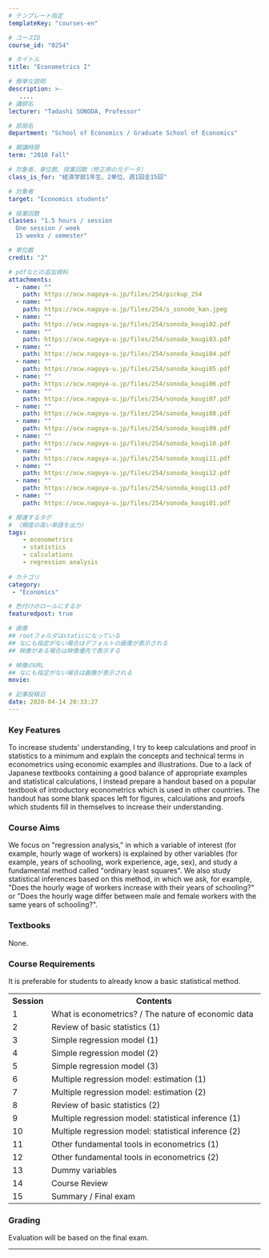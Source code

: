 ```yaml
---
# テンプレート指定
templateKey: "courses-en"

# コースID
course_id: "0254"

# タイトル
title: "Econometrics I"

# 簡単な説明
description: >-
   ....
# 講師名
lecturer: "Tadashi SONODA, Professor"

# 部局名
department: "School of Economics / Graduate School of Economics"

# 開講時限
term: "2010	Fall"

# 対象者、単位数、授業回数（修正用の元データ）
class_is_for: "経済学部1年生、2単位、週1回全15回"

# 対象者
target: "Economics students"

# 授業回数
classes: "1.5 hours / session
  One session / week
  15 weeks / semester"

# 単位数
credit: "2"

# pdfなどの追加資料
attachments:
  - name: "" 
    path: https://ocw.nagoya-u.jp/files/254/pickup_254
  - name: "" 
    path: https://ocw.nagoya-u.jp/files/254/s_sonodo_kan.jpeg
  - name: "" 
    path: https://ocw.nagoya-u.jp/files/254/sonoda_kougi02.pdf
  - name: "" 
    path: https://ocw.nagoya-u.jp/files/254/sonoda_kougi03.pdf
  - name: "" 
    path: https://ocw.nagoya-u.jp/files/254/sonoda_kougi04.pdf
  - name: "" 
    path: https://ocw.nagoya-u.jp/files/254/sonoda_kougi05.pdf
  - name: "" 
    path: https://ocw.nagoya-u.jp/files/254/sonoda_kougi06.pdf
  - name: "" 
    path: https://ocw.nagoya-u.jp/files/254/sonoda_kougi07.pdf
  - name: "" 
    path: https://ocw.nagoya-u.jp/files/254/sonoda_kougi08.pdf
  - name: "" 
    path: https://ocw.nagoya-u.jp/files/254/sonoda_kougi09.pdf
  - name: "" 
    path: https://ocw.nagoya-u.jp/files/254/sonoda_kougi10.pdf
  - name: "" 
    path: https://ocw.nagoya-u.jp/files/254/sonoda_kougi11.pdf
  - name: "" 
    path: https://ocw.nagoya-u.jp/files/254/sonoda_kougi12.pdf
  - name: "" 
    path: https://ocw.nagoya-u.jp/files/254/sonoda_kougi13.pdf
  - name: "" 
    path: https://ocw.nagoya-u.jp/files/254/sonoda_kougi01.pdf

# 関連するタグ
# （頻度の高い単語を出力）
tags:
    - econometrics
    - statistics
    - calculations
    - regression analysis
    
# カテゴリ
category:
 - "Economics"

# 色付けのロールにするか
featuredpost: true

# 画像
## rootフォルダはstaticになっている
## なにも指定がない場合はデフォルトの画像が表示される
## 映像がある場合は映像優先で表示する

# 映像のURL
## なにも指定がない場合は画像が表示される
movie: 

# 記事投稿日
date: 2020-04-14 20:33:27
---
```


### Key Features

To increase students' understanding, I try to keep calculations and proof in statistics to a minimum and explain the concepts and technical terms in econometrics using economic examples and illustrations. Due to a lack of Japanese textbooks containing a good balance of appropriate examples and statistical calculations, I instead prepare a handout based on a popular textbook of introductory econometrics which is used in other countries. The handout has some blank spaces left for figures, calculations and proofs which students fill in themselves to increase their understanding.

### Course Aims

We focus on "regression analysis," in which a variable of interest (for example, hourly wage of workers) is explained by other variables (for example, years of schooling, work experience, age, sex), and study a fundamental method called "ordinary least squares". We also study statistical inferences based on this method, in which we ask, for example, "Does the hourly wage of workers increase with their years of schooling?" or "Does the hourly wage differ between male and female workers with the same years of schooling?".

### Textbooks

None.

### Course Requirements

It is preferable for students to already know a basic statistical method.

<table class="basic" width="455">
<tr>
<th width="20" class="center">Session</th>
<th width="435" class="center">Contents</th>
</tr>
<tr>
<td width="20" class="center">1</td>
<td width="435">What is econometrics? / The nature of economic data</td>
</tr>
<tr>
<td width="20" class="center">2</td>
<td width="435">Review of basic statistics (1)</td>
</tr>
<tr>
<td width="20" class="center">3</td>
<td width="435">Simple regression model (1)</td>
</tr>
<tr>
<td width="20" class="center">4</td>
<td width="435">Simple regression model (2)</td>
</tr>
<tr>
<td width="20" class="center">5</td>
<td width="435">Simple regression model (3)</td>
</tr>
<tr>
<td width="20" class="center">6</td>
<td width="435">Multiple regression model: estimation (1)</td>
<tr>
<td width="20" class="center">7</td>
<td width="435">Multiple regression model: estimation (2)</td>
</tr>
<tr>
<td width="20" class="center">8</td>
<td width="435">Review of basic statistics (2)</td>
</tr>
<tr>
<td width="20" class="center">9</td>
<td width="435">Multiple regression model: statistical inference (1)</td>
</tr>
<tr>
<td width="20" class="center">10</td>
<td width="435">Multiple regression model: statistical inference (2)</td>
</tr>
<tr>
<td width="20" class="center">11</td>
<td width="435">Other fundamental tools in econometrics (1)</td>
</tr>
<tr>
<td width="20" class="center">12</td>
<td width="435">Other fundamental tools in econometrics (2)</td>
</tr>
<tr>
<td width="20" class="center">13</td>
<td width="435">Dummy variables</td>
</tr>
</tr>
<tr>
<td width="20" class="center">14</td>
<td width="435">Course Review</td>
</tr>
<tr>
<td width="20" class="center">15</td>
<td width="435">Summary / Final exam</td>
</tr>
</table>

### Grading

Evaluation will be based on the final exam.

---
